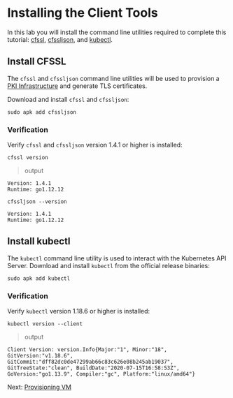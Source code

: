 # Installing the Client Tools

In this lab you will install the command line utilities required to complete this tutorial: [cfssl](https://github.com/cloudflare/cfssl), [cfssljson](https://github.com/cloudflare/cfssl), and [kubectl](https://kubernetes.io/docs/tasks/tools/install-kubectl).


## Install CFSSL

The `cfssl` and `cfssljson` command line utilities will be used to provision a [PKI Infrastructure](https://en.wikipedia.org/wiki/Public_key_infrastructure) and generate TLS certificates.

Download and install `cfssl` and `cfssljson`:

```
sudo apk add cfssljson
```

### Verification

Verify `cfssl` and `cfssljson` version 1.4.1 or higher is installed:

```
cfssl version
```

> output

```
Version: 1.4.1
Runtime: go1.12.12
```

```
cfssljson --version
```
```
Version: 1.4.1
Runtime: go1.12.12
```

## Install kubectl

The `kubectl` command line utility is used to interact with the Kubernetes API Server. Download and install `kubectl` from the official release binaries:

```
sudo apk add kubectl
```

### Verification

Verify `kubectl` version 1.18.6 or higher is installed:

```
kubectl version --client
```

> output

```
Client Version: version.Info{Major:"1", Minor:"18", GitVersion:"v1.18.6", GitCommit:"dff82dc0de47299ab66c83c626e08b245ab19037", GitTreeState:"clean", BuildDate:"2020-07-15T16:58:53Z", GoVersion:"go1.13.9", Compiler:"gc", Platform:"linux/amd64"}
```

Next: [Provisioning VM](03-provision-vm.md)

